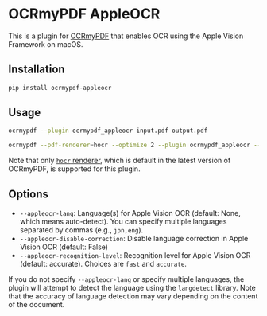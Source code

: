 # OCRmyPDF AppleOCR

This is a plugin for [OCRmyPDF](https://github.com/ocrmypdf/OCRmyPDF/) that enables OCR using the Apple Vision Framework on macOS.

## Installation

```bash
pip install ocrmypdf-appleocr
```

## Usage

```bash
ocrmypdf --plugin ocrmypdf_appleocr input.pdf output.pdf

ocrmypdf --pdf-renderer=hocr --optimize 2 --plugin ocrmypdf_appleocr --appleocr-lang=jpn input.pdf output.pdf
```

Note that only [`hocr` renderer](https://ocrmypdf.readthedocs.io/en/latest/advanced.html#changing-the-pdf-renderer), which is default in the latest version of OCRmyPDF, is supported for this plugin.


## Options

- `--appleocr-lang`: Language(s) for Apple Vision OCR (default: None, which means auto-detect). You can specify multiple languages separated by commas (e.g., `jpn,eng`).
- `--appleocr-disable-correction`: Disable language correction in Apple Vision OCR (default: False)
- `--appleocr-recognition-level`: Recognition level for Apple Vision OCR (default: accurate). Choices are `fast` and `accurate`.

If you do not specify `--appleocr-lang` or specify multiple languages, the plugin will attempt to detect the language using the `langdetect` library. Note that the accuracy of language detection may vary depending on the content of the document.